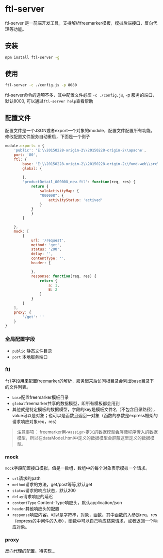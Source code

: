 # ftl-server
ftl-server 是一前端开发工具，支持解析freemarker模板，模拟后端接口，反向代理等功能。

## 安装

```bash
npm install ftl-server -g
```
## 使用

```bash
ftl-server -c ./config.js -p 8080
```

ftl-server命令的选项不多，其中配置文件必须 `-c ./config.js`, -p 服务的端口，默认8000, 可以通过`ftl-server help`查看帮助

## 配置文件

配置文件是一个JSON或者export一个对象的module，配置文件配置所有功能。修改配置文件服务自动重启，下面是一个例子

```js
module.exports = {    
    'public': 'E:\\20150228-origin-2\\20150228-origin-2\\apache',
    port: '80',
    ftl: {
        base: 'E:\\20150228-origin-2\\20150228-origin-2\\fund-web\\src\\main\\webapp\\WEB-INF\\ftl',
        global: {
            
        },
        'productDetail_000008_new.ftl': function(req, res) {
            return {
                saleActivityMap: {
                "000008": {
                    activityStatus: 'actived'
                }
            }
            }
        }

    },
    mock: [
        {
            url: '/request',
            method: 'get',
            status: '200',
            delay: '',
            contentType: '',
            header: {

            },
            response: function(req, res) {
                return { 
                    a: 1,
                    B: 2
                }
            }
        }
    ],
    proxy: {
        '/get': ''
    }
}
```

### 全局配置字段

* `public` 静态文件目录
* `port` 本地服务端口

### ftl

`ftl`字段用来配置freemarker的解析，服务起来后访问根目录会列出base目录下的文件列表。

* `base`配置freemarker模板目录
*  `global`freemarker共享的数据模型，即所有模板都会用到
* 其他就是特定模板的数据模型，字段的key是模板文件名（不包含目录路径），value可以是对象；也可以是函数且返回一对象（函数的参数是express框架的请求响应对象req，res）



> 注意事项： freemarker用`<#assign>`定义的数据模型会屏蔽程序传入的数据模型，所以在dataModel.html中定义的数据模型会屏蔽这里定义的数据模型。  

### mock

`mock`字段配置接口模拟，值是一数组，数组中的每个对象表示模拟一个请求。

* `url`请求的path
* `method`请求的方法，get/post等等,默认get
* `status`请求的响应状态，默认200
* `delay`请求响应的延迟
* `contentType` Content-Type响应头，默认application/json
* `header`其他响应头的配置
* `response`响应内容。可以是字符串，对象，函数，其中函数的入参是req、res（express的中间件的入参），函数中可以自己响应结束请求，或者返回一个响应对象。

### proxy

反向代理的配置，待实现...
